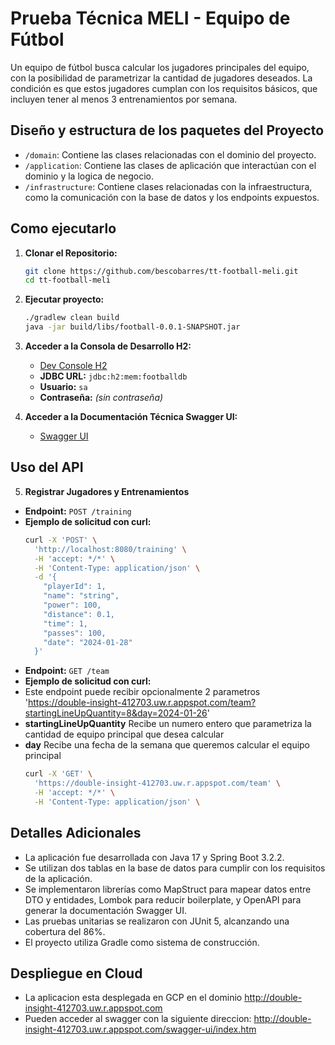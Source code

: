 # Prueba Técnica MELI - Equipo de Fútbol

Un equipo de fútbol  busca calcular 
los jugadores principales del equipo, con la posibilidad 
de parametrizar la cantidad de jugadores deseados. La condición es que estos jugadores cumplan con los requisitos básicos, 
que incluyen tener al menos 3 entrenamientos por semana.


## Diseño y estructura de los paquetes del Proyecto

- `/domain`: Contiene las clases relacionadas con el dominio del proyecto.
- `/application`: Contiene las clases de aplicación que interactúan con el dominio y la logica de negocio.
- `/infrastructure`: Contiene clases relacionadas con la infraestructura, como la comunicación con la base de datos y los endpoints expuestos.


## Como ejecutarlo

1. **Clonar el Repositorio:**
   ```bash
   git clone https://github.com/bescobarres/tt-football-meli.git
   cd tt-football-meli
   
2. **Ejecutar proyecto:**
   ```bash
   ./gradlew clean build
   java -jar build/libs/football-0.0.1-SNAPSHOT.jar


3. **Acceder a la Consola de Desarrollo H2:**
   - [Dev Console H2](http://localhost:8080/h2-console)
   - **JDBC URL:** `jdbc:h2:mem:footballdb`
   - **Usuario:** `sa`
   - **Contraseña:** _(sin contraseña)_

4. **Acceder a la Documentación Técnica Swagger UI:**
   - [Swagger UI](http://localhost:8080/swagger-ui/index.html)

## Uso del API

5. **Registrar Jugadores y Entrenamientos**

- **Endpoint:** `POST /training`
- **Ejemplo de solicitud con curl:**
  ```bash
  curl -X 'POST' \
    'http://localhost:8080/training' \
    -H 'accept: */*' \
    -H 'Content-Type: application/json' \
    -d '{
      "playerId": 1,
      "name": "string",
      "power": 100,
      "distance": 0.1,
      "time": 1,
      "passes": 100,
      "date": "2024-01-28"
    }'

- **Endpoint:** `GET /team`
- **Ejemplo de solicitud con curl:**
-  Este endpoint puede recibir opcionalmente 2 parametros 'https://double-insight-412703.uw.r.appspot.com/team?startingLineUpQuantity=8&day=2024-01-26'
- **startingLineUpQuantity** Recibe un numero entero que parametriza la cantidad de equipo principal que desea calcular
- **day** Recibe una fecha de la semana que queremos calcular el equipo principal
  ```bash
  curl -X 'GET' \
    'https://double-insight-412703.uw.r.appspot.com/team' \
    -H 'accept: */*' \
    -H 'Content-Type: application/json' \


## Detalles Adicionales

- La aplicación fue desarrollada con Java 17 y Spring Boot 3.2.2.
- Se utilizan dos tablas en la base de datos para cumplir con los requisitos de la aplicación.
- Se implementaron librerías como MapStruct para mapear datos entre DTO y entidades, Lombok para reducir boilerplate, y OpenAPI para generar la documentación Swagger UI.
- Las pruebas unitarias se realizaron con JUnit 5, alcanzando una cobertura del 86%.
- El proyecto utiliza Gradle como sistema de construcción.

## Despliegue en Cloud
- La aplicacion esta desplegada en GCP en el dominio http://double-insight-412703.uw.r.appspot.com
- Pueden acceder al swagger con la siguiente direccion: http://double-insight-412703.uw.r.appspot.com/swagger-ui/index.htm



